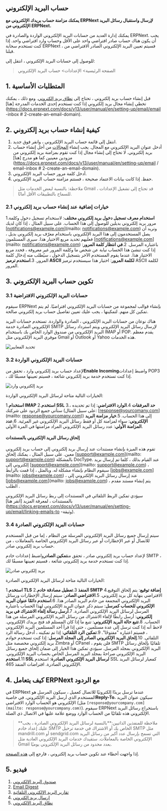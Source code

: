 ## حساب البريد الإلكتروني

**يمكنك مزامنة حساب بريدك الإلكتروني مع ERPNext لإرسال واستقبال رسائل البريد الإلكتروني من ERPNext.**

يمكنك إدارة العديد من حسابات البريد الإلكتروني الواردة والصادرة في ERPNext. يجب أن يكون هناك حساب صادر افتراضي واحد على الأقل وحساب وارد افتراضي واحد. إذا كنت تستخدم سحابة ERPNext ، فسيتم تعيين البريد الإلكتروني الصادر الافتراضي من قبلنا.

للوصول إلى حسابات البريد الإلكتروني ، انتقل إلى:

> الصفحة الرئيسية> الإعدادات> حساب البريد الإلكتروني

## 1. المتطلبات الأساسية

قبل إنشاء حساب بريد إلكتروني ، تحتاج إلى [نطاق بريد إلكتروني](https://docs.erpnext.com/docs/v13/user/manual/en/setting-up/email/email-domain). ومع ذلك ، يمكنك تخطي إنشاء مجال بريد إلكتروني إذا كنت تستخدم إحدى الخدمات المدرجة [هنا](https://docs.erpnext.com/docs/v13/user/manual/en/setting-up/email/email -inbox # 2-create-an-email-domain).

## 2. كيفية إنشاء حساب بريد إلكتروني

1. انتقل إلى قائمة حساب البريد الإلكتروني ، وانقر فوق جديد.
2. أدخل عنوان البريد الإلكتروني مع المجال. يجب إنشاء [المجالات](https://docs.erpnext.com/docs/v13/user/manual/en/setting-up/email/email-domain) من أجل إنشاء حساب بريد إلكتروني. لا تحتاج إلى إنشاء مجال إذا كنت تقوم بمزامنة بريد إلكتروني من مزودين معينين كما هو مدرج [هنا](https://docs.erpnext.com/docs/v13/user/manual/en/setting-up/email / email-inbox # 2-create-an-email-domain).
3. أدخل كلمة مرور حساب البريد الإلكتروني.
4. حفظ. إذا كانت بيانات الاعتماد صحيحة ، فستتم مزامنة حساب البريد الإلكتروني.

> ملاحظة: بالنسبة لبعض الخدمات مثل Gmail ، قد تحتاج إلى تشغيل الإعدادات للسماح بالتطبيقات الأقل أمانًا.

### 2.1 خيارات إضافية عند إنشاء حساب بريد إلكتروني

1.**استخدام معرف تسجيل دخول بريد إلكتروني مختلف**: لاستخدام تسجيل دخول وكلمة مرور بريد إلكتروني بديلين للوصول إلى هذا الحساب. على سبيل المثال ، إذا كان لديك [notifications@example.com](mailto: notifications@example.com) وتريد أن يصل المستخدمون إلى هذا البريد الإلكتروني باستخدام معرّف بريد إلكتروني بديل ، فعليهم تحديد مربع الاختيار هذا. سيرى المستلمون [notifications@example.com](mailto: notifications@example.com) باعتباره المرسل.
2.**في انتظار كلمة المرور**: إذا كنت تنشئ هذا الحساب نيابة عن شخص ما وكلمة المرور غير معروفة ، فحدد مربع الاختيار هذا. عندما يقوم المستخدم الآخر بتسجيل الدخول ، سيُطلب منه إدخال كلمة المرور.
3.**استخدم ترميز ASCII لكلمة المرور**: اختيار هذا سيستخدم ترميز ASCII لكلمة المرور.

## 3. تكوين حساب البريد الإلكتروني

### 3.1 حسابات البريد الإلكتروني الافتراضية

سيقوم ERPNext بإنشاء قوالب لمجموعة من حسابات البريد الإلكتروني افتراضيًا. لم يتم تمكين كل منهم. لتمكينها ، يجب عليك تعيين تفاصيل حساب بريد إلكتروني صالحة.

هناك نوعان من حسابات البريد الإلكتروني ، الصادرة والواردة. تستخدم حسابات البريد الإلكتروني الصادرة خدمة SMTP لإرسال رسائل البريد الإلكتروني ويتم استرداد رسائل البريد الإلكتروني من صندوق الوارد الخاص بك باستخدام IMAP أو POP. يقدم معظم موفري البريد الإلكتروني مثل Gmail أو Outlook أو Yahoo هذه الخدمات.

![تحديد المعايير](https://docs.erpnext.com/files/email-account-list.png)

### 3.2 حسابات البريد الإلكتروني الواردة

لإعداد حساب بريد إلكتروني وارد ، تحقق من**Enable Incoming**واضبط إعدادات POP3 ، إذا كنت تستخدم خدمة بريد إلكتروني شائعة ، فسيتم تعيينها مسبقًا لك.

![بريد إلكتروني وارد](https://docs.erpnext.com/files/email-account-incoming.png)

الخيارات التالية متاحة لرسائل البريد الإلكتروني الواردة:

1.**استخدام IMAP**
2.**استخدم SSL**
3.**حد المرفقات**
4.**الوارد الافتراضي**: إذا تم تحديده ، ستأتي جميع الردود على شركتك (على سبيل المثال: [response@yourcomany.com](mailto: response@yourcomany.com)) إلى هذا الحساب.
5.**خيار مزامنة البريد الإلكتروني**: سواء لمزامنة كل أو فقط رسائل البريد الإلكتروني غير المرئية.
6.**عدد المزامنة الأولي**: عدد رسائل البريد الإلكتروني المراد مزامنتها في المرة الأولى.

#### إلحاق رسائل البريد الإلكتروني بالمستندات

تقوم هذه الميزة بإنشاء مستندات عند إرسال بريد إلكتروني إلى حساب بريد إلكتروني معين. على سبيل المثال ، يمكنك إلحاق [support@example.com](mailto: support@example.com) بالمشكلة DocType. عند القيام بذلك ، كلما تم إرسال بريد إلكتروني إلى [support@example.com](mailto: support@example.com) ، سيقوم النظام بإنشاء مشكلة له. وبالمثل ، إذا قمت بالرابط [jobs@example.com](mailto: jobs@example.com) ، عند إرسال رسائل البريد الإلكتروني إلى [jobs@example.com](mailto: jobs@example.com) ، يتم إنشاء مستند مقدم الطلب .

سيؤدي تمكين الربط التلقائي في المستندات إلى ربط رسائل البريد الإلكتروني بالمستندات ، لمعرفة المزيد [انقر هنا](https://docs.erpnext.com/docs/v13/user/manual/en/setting-up/email/linking-emails-to -وثيقة).

### 3.4 حسابات البريد الإلكتروني الصادرة

سيتم إرسال جميع رسائل البريد الإلكتروني المرسلة من النظام ، إما من قبل المستخدم للاتصال أو عبر الإخطارات أو عبر رسائل البريد الإلكتروني الخاصة بالمعاملات ، من حساب بريد إلكتروني صادر.

لإعداد حساب بريد إلكتروني صادر ، تحقق من**تمكين الصادر**واضبط إعدادات خادم SMTP ، إذا كنت تستخدم خدمة بريد إلكتروني شائعة ، فسيتم تعيينها مسبقًا لك.

![بريد إلكتروني صادر](https://docs.erpnext.com/files/email-account-sending.png)

الخيارات التالية متاحة لرسائل البريد الإلكتروني الصادرة:

1.**استخدم TLS**
2.**المنفذ**
3.**تعطيل مصادقة خادم SMTP**
4.**إضافة توقيع**: يتم إلحاق التوقيع الافتراضي بنهاية كل بريد إلكتروني.
5.**الافتراضي الصادر**: سيتم إرسال الإخطارات ورسائل البريد الإلكتروني المجمعة من خادم البريد الصادر هذا.
6.**استخدم دائمًا عنوان البريد الإلكتروني للحساب كمرسل**: سيتم ذكر عنوان البريد الإلكتروني لهذا الحساب باعتباره المرسل لرسائل البريد الإلكتروني الصادرة.
7.**أرسل رسالة إلغاء الاشتراك في بريد إلكتروني**: أرسل رابطًا لإلغاء الاشتراك من رسائل البريد الإلكتروني المرسلة من هذا الحساب.
8.**تتبع حالة البريد الإلكتروني**: تتبع ما إذا كان المستلم قد فتح بريدك الإلكتروني. لاحظ أنه إذا كنت ترسل إلى عدة مستلمين ، حتى إذا قرأ أحد المستلمين البريد الإلكتروني ، فسيتم اعتباره "مفتوحًا".
9.**تمكين الرد التلقائي**: إذا تم تمكينه ، أدخل رسالة الرد التلقائي.
10.**إلحاق البريد الإلكتروني الصادر إلى المجلد المرسل**: إذا كنت تستخدم خوادم بريد إلكتروني مخصصة مثل Zimbra أو CPanel ، فلن يقوم SMTP تلقائيًا بإلحاق رسائل البريد الإلكتروني بمجلد المرسل. سيؤدي تمكين هذا الخيار إلى ضمان إلحاق جميع رسائل البريد الإلكتروني صراحةً بمجلد البريد المرسل الخاص بحساب البريد الإلكتروني.
11.**استخدم SSL لرسائل البريد الإلكتروني الصادرة**: استخدم SSL كمعيار لرسائل البريد الإلكتروني الصادرة. افتراضات المنفذ 465.

## 4. كيف يتعامل ERPNext مع الردود

في ERPNext عندما ترسل بريدًا إلكترونيًا للاتصال كعميل ، سيكون المرسل هو المستخدم الذي أرسل البريد الإلكتروني. في خاصية**Reply-To**، سيكون عنوان البريد الإلكتروني هو الحساب الوارد الافتراضي (مثل `[response@yourcompany.com](mailto: response@yourcompany.com)`). سيقوم ERPNext باستخراج رسائل البريد الإلكتروني هذه تلقائيًا من الحساب الوارد ووضع علامة عليها في الاتصال ذي الصلة.

>**ملاحظة للمنفذين الذاتيين:**بالنسبة لرسائل البريد الإلكتروني الصادرة ، يجب عليك إعداد خادم SMTP الخاص بك أو الاشتراك في خدمة ترحيل SMTP مثل mandrill.com أو sendgrid.com التي تسمح بإرسال عدد أكبر من رسائل البريد الإلكتروني الخاصة بالمعاملات. ستقيدك خدمات البريد الإلكتروني العادية مثل Gmail بعدد محدود من رسائل البريد الإلكتروني يوميًا.

إذا واجهت أخطاء عند تكوين حساب بريد إلكتروني ، فارجع إلى [هذه الصفحة](https://docs.erpnext.com/docs/v13/user/manual/en/setting-up/articles/email-error).

## 5. فيديو

1. [صندوق البريد الإلكتروني](https://docs.erpnext.com/docs/v13/user/manual/en/setting-up/email/email-inbox)
2. [Email Digest](https://docs.erpnext.com/docs/v13/user/manual/en/setting-up/email/email-digest)
3. [تقارير البريد الإلكتروني التلقائية](https://docs.erpnext.com/docs/v13/user/manual/en/setting-up/email/auto-email-reports)
4. [إرسال بريد إلكتروني](https://docs.erpnext.com/docs/v13/user/manual/en/setting-up/email/sending-email)
5. [نطاق البريد الإلكتروني](https://docs.erpnext.com/docs/v13/user/manual/en/setting-up/email/email-domain)
